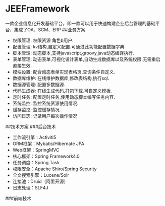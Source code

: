 # JEEFramework
一款企业信息化开发基础平台，即一款可以用于快速构建企业后台管理的基础平台，集成了OA、SCM、ERP
##业务方案
- 权限管理: 权限资源 角色b用户.
- 配置管理: kv结构,自定义配置.可通过此功能配置数据字典.
- 脚本管理: 动态脚本,支持javascript,groovy,java动态编译执行.
- 表单管理: 动态表单,可视化设计表单,自动生成数据库以及系统权限.无需重启直接生效.
- 模块设置: 配合动态表单实现表格页,查询条件自定义.
- 数据库维护: 在线维护数据库,修改表结构,执行sql.
- 数据源管理: 配置多数据源.
- 代码生成器: 在线生成代码,打包下载.可自定义模板.
- 定时任务: 配置定时任务,使用动态脚本编写任务内容.
- 系统监控: 监控系统资源使用情况.
- 缓存监控: 监控缓存情况.
- 访问日志: 记录用户每次操作情况

##技术方案
###后台技术
- 工作流引擎：Activiti5
- ORM框架：Mybatis/Hibernate JPA
- Web框架：SpringMVC
- 核心框架：Spring Framework4.0
- 任务调度：Spring Task
- 权限安全：Apache Shiro/Spring Security
- 全文搜索引擎：Lucene/Solr
- 连接池：Druid（阿里开源）
- 日志处理：SLF4J


###前端技术




